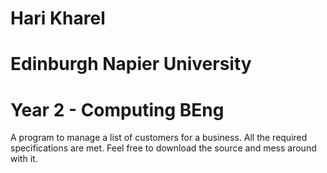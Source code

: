 # Hari Kharel
# Edinburgh Napier University 
# Year 2 - Computing BEng

A program to manage a list of customers for a business. All the required specifications are met. Feel free to download the source and mess around with it. 

